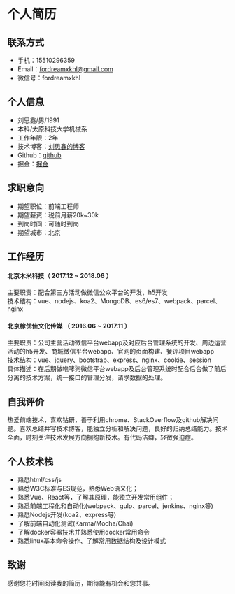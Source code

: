 # 个人简历

## 联系方式

* 手机：15510296359
* Email：fordreamxkhl@gmail.com
* 微信号：fordreamxkhl

## 个人信息

* 刘思鑫/男/1991
* 本科/太原科技大学机械系
* 工作年限：2年
* 技术博客：[刘思鑫的博客](http://www.liusixin.cn)
* Github：[github](https://github.com/lsxlsxxslxsl)
* 掘金：[掘金](https://juejin.im/user/599d4bfc51882511264e7865)

## 求职意向
* 期望职位：前端工程师
* 期望薪资：税前月薪20k~30k
* 到岗时间：可随时到岗
* 期望城市：北京

## 工作经历

#### 北京木米科技（ 2017.12 ~ 2018.06 ）
主要职责：配合第三方活动做微信公众平台的开发，h5开发 <br>
技术结构：vue、nodejs、koa2、MongoDB、es6/es7、webpack、parcel、nginx

#### 北京稼优佳文化传媒 （ 2016.06 ~ 2017.11 ）
主要职责：公司主营活动微信平台webapp及对应后台管理系统的开发、周边运营活动的h5开发、商城微信平台webapp、官网的页面构建、餐评项目webapp <br>
技术结构：vue、jquery、bootstrap、express、nginx、cookie、session <br>
具体描述：在后期做咆哮狗微信平台webapp及后台管理系统时配合后台做了前后分离的技术方案，统一接口的管理分发，请求数据的处理。

## 自我评价

热爱前端技术，喜欢钻研，善于利用chrome、StackOverflow及github解决问题。喜欢总结并写技术博客，能独立分析和解决问题，良好的归纳总结能力。技术全面，时刻关注技术发展方向拥抱新技术。有代码洁癖，轻微强迫症。

## 个人技术栈
- 熟悉html/css/js
- 熟悉W3C标准与ES规范，熟悉Web语义化；
- 熟悉Vue、React等，了解其原理，能独立开发常用组件；
- 熟悉前端工程化和自动化(webpack、gulp、parcel、jenkins、nginx等)
- 熟悉Nodejs开发(koa2、express等)
- 了解前端自动化测试(Karma/Mocha/Chai)
- 了解docker容器技术并熟悉使用docker常用命令
- 熟悉linux基本命令操作、了解常用数据结构及设计模式
      
## 致谢
感谢您花时间阅读我的简历，期待能有机会和您共事。
      
